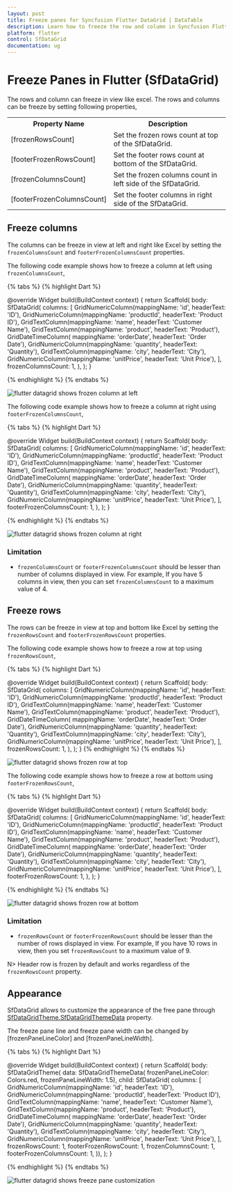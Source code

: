 ```yaml
---
layout: post
title: Freeze panes for Syncfusion Flutter DataGrid | DataTable
description: Learn how to freeze the row and column in Syncfusion Flutter DataGrid with support to customize the freeze count in the runtime.
platform: flutter
control: SfDataGrid
documentation: ug
---
```


# Freeze Panes in Flutter (SfDataGrid)

The rows and column can freeze in view like excel. The rows and columns can be freeze by setting following properties,

<table>
<tr>
<th> Property Name </th>
<th> Description </th>
</tr>
<tr>
<td>
[frozenRowsCount]
</td>
<td>
Set the frozen rows count at top of the SfDataGrid.
</td>
</tr>
<tr>
<td>
[footerFrozenRowsCount]
</td>
<td>
Set the footer rows count at bottom of the SfDataGrid.
</td>
</tr>
<tr>
<td>
[frozenColumnsCount]
</td>
<td>
Set the frozen columns count in left side of the SfDataGrid.
</td>
</tr>
<tr>
<td>
[footerFrozenColumnsCount]
</td>
<td>
Set the footer columns in right side of the SfDataGrid.
</td>
</tr>
</table>

## Freeze columns

The columns can be freeze in view at left and right like Excel by setting the `frozenColumnsCount` and `footerFrozenColumnsCount` properties.

The following code example shows how to freeze a column at left using `frozenColumnsCount`,

{% tabs %}
{% highlight Dart %}

@override
Widget build(BuildContext context) {
    return Scaffold(
        body: SfDataGrid(
        columns: [
          GridNumericColumn(mappingName: 'id', headerText: 'ID'),
          GridNumericColumn(mappingName: 'productId', headerText: 'Product ID'),
          GridTextColumn(mappingName: 'name', headerText: 'Customer Name'),
          GridTextColumn(mappingName: 'product', headerText: 'Product'),
          GridDateTimeColumn(
              mappingName: 'orderDate', headerText: 'Order Date'),
          GridNumericColumn(mappingName: 'quantity', headerText: 'Quantity'),
          GridTextColumn(mappingName: 'city', headerText: 'City'),
          GridNumericColumn(mappingName: 'unitPrice', headerText: 'Unit Price'),
        ],
        frozenColumnsCount: 1,
        ),
    );
}

{% endhighlight %}
{% endtabs %}

![flutter datagrid shows frozen column at left](images/frozen-pane/flutter-datagrid-frozen-column.gif)

The following code example shows how to freeze a column at right using `footerFrozenColumnsCount`,

{% tabs %}
{% highlight Dart %}

@override
Widget build(BuildContext context) {
    return Scaffold(
        body: SfDataGrid(
        columns: [
          GridNumericColumn(mappingName: 'id', headerText: 'ID'),
          GridNumericColumn(mappingName: 'productId', headerText: 'Product ID'),
          GridTextColumn(mappingName: 'name', headerText: 'Customer Name'),
          GridTextColumn(mappingName: 'product', headerText: 'Product'),
          GridDateTimeColumn(
              mappingName: 'orderDate', headerText: 'Order Date'),
          GridNumericColumn(mappingName: 'quantity', headerText: 'Quantity'),
          GridTextColumn(mappingName: 'city', headerText: 'City'),
          GridNumericColumn(mappingName: 'unitPrice', headerText: 'Unit Price'),
        ],
        footerFrozenColumnsCount: 1,
        ),
    );
}

{% endhighlight %}
{% endtabs %}

![flutter datagrid shows frozen column at right](images/frozen-pane/flutter-datagrid-footer-frozen-column.png)

### Limitation

* `frozenColumnsCount` or  `footerFrozenColumnsCount` should be lesser than number of columns displayed in view. For example, If you have 5 columns in view, then you can set `frozenColumnsCount` to a maximum value of 4.

## Freeze rows

The rows can be freeze in view at top and bottom like Excel by setting the `frozenRowsCount` and `footerFrozenRowsCount` properties.

The following code example shows how to freeze a row at top using `frozenRowsCount`,

{% tabs %}
{% highlight Dart %}

@override
Widget build(BuildContext context) {
    return Scaffold(
        body: SfDataGrid(
        columns: [
          GridNumericColumn(mappingName: 'id', headerText: 'ID'),
          GridNumericColumn(mappingName: 'productId', headerText: 'Product ID'),
          GridTextColumn(mappingName: 'name', headerText: 'Customer Name'),
          GridTextColumn(mappingName: 'product', headerText: 'Product'),
          GridDateTimeColumn(
              mappingName: 'orderDate', headerText: 'Order Date'),
          GridNumericColumn(mappingName: 'quantity', headerText: 'Quantity'),
          GridTextColumn(mappingName: 'city', headerText: 'City'),
          GridNumericColumn(mappingName: 'unitPrice', headerText: 'Unit Price'),
        ],
        frozenRowsCount: 1,
        ),
    );
}
{% endhighlight %}
{% endtabs %}

![flutter datagrid shows frozen row at top](images/frozen-pane/flutter-datagrid-frozen-row.gif)

The following code example shows how to freeze a row at bottom using `footerFrozenRowsCount`,

{% tabs %}
{% highlight Dart %}

@override
Widget build(BuildContext context) {
    return Scaffold(
        body: SfDataGrid(
        columns: [
          GridNumericColumn(mappingName: 'id', headerText: 'ID'),
          GridNumericColumn(mappingName: 'productId', headerText: 'Product ID'),
          GridTextColumn(mappingName: 'name', headerText: 'Customer Name'),
          GridTextColumn(mappingName: 'product', headerText: 'Product'),
          GridDateTimeColumn(
              mappingName: 'orderDate', headerText: 'Order Date'),
          GridNumericColumn(mappingName: 'quantity', headerText: 'Quantity'),
          GridTextColumn(mappingName: 'city', headerText: 'City'),
          GridNumericColumn(mappingName: 'unitPrice', headerText: 'Unit Price'),
        ],
        footerFrozenRowsCount: 1,
        ),
    );
}

{% endhighlight %}
{% endtabs %}

![flutter datagrid shows frozen row at bottom](images/frozen-pane/flutter-datagrid-footer-frozen-row.png)

### Limitation

* `frozenRowsCount` or `footerFrozenRowsCount` should be lesser than the number of rows displayed in view. For example, If you have 10 rows in view, then you set `frozenRowsCount` to a maximum value of 9.

N> Header row is frozen by default and works regardless of the `frozenRowsCount` property.

## Appearance

SfDataGrid allows to customize the appearance of the free pane through [SfDataGridTheme.SfDataGridThemeData](https://pub.dev/documentation/syncfusion_flutter_core/latest/theme/SfDataGridThemeData-class.html) property.

The freeze pane line and freeze pane width can be changed by [frozenPaneLineColor] and [frozenPaneLineWidth]. 

{% tabs %}
{% highlight Dart %}

@override
Widget build(BuildContext context) {
    return Scaffold(
        body: SfDataGridTheme(
            data: SfDataGridThemeData(
                frozenPaneLineColor: Colors.red, frozenPaneLineWidth: 1.5),
            child: SfDataGrid(
            columns: [
              GridNumericColumn(mappingName: 'id', headerText: 'ID'),
              GridNumericColumn(mappingName: 'productId', headerText: 'Product ID'),
              GridTextColumn(mappingName: 'name', headerText: 'Customer Name'),
              GridTextColumn(mappingName: 'product', headerText: 'Product'),
              GridDateTimeColumn(
                    mappingName: 'orderDate', headerText: 'Order Date'),
              GridNumericColumn(mappingName: 'quantity', headerText: 'Quantity'),
              GridTextColumn(mappingName: 'city', headerText: 'City'),
              GridNumericColumn(mappingName: 'unitPrice', headerText: 'Unit Price'),
            ],
            frozenRowsCount: 1,
            footerFrozenRowsCount: 1,
            frozenColumnsCount: 1,
            footerFrozenColumnsCount: 1,
            )),
    );
}

{% endhighlight %}
{% endtabs %}

![flutter datagrid shows freeze pane customization ](images/frozen-pane/flutter-datagrid-frozen-pane-customization.png)